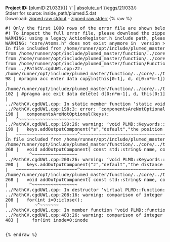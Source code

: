 **Project ID:** [plumID:21.033]({{ '/' | absolute_url }}eggs/21/033/)  
Stderr for source:  inside_path/plumed.5.dat   
Download: [zipped raw stdout](plumed.5.dat.plumed_master.stdout.txt.zip) - [zipped raw stderr](plumed.5.dat.plumed_master.stderr.txt.zip) 
{% raw %}
<pre>
#! Only the first 1000 rows of the error file are shown below
#! To inspect the full error file, please download the zipped raw stderr file above
WARNING: using a legacy ActionRegister.h include path, please use <<#include "core/ActionRegister.h">>
WARNING: "core/Atoms.h" does not exist anymore in  version >=2.10, you should change your code.
In file included from /home/runner/opt/include/plumed_master/function/../core/../tools/Tools.h:27,
from /home/runner/opt/include/plumed_master/function/../core/Action.h:28,
from /home/runner/opt/include/plumed_master/function/../core/ActionWithValue.h:25,
from /home/runner/opt/include/plumed_master/function/Function.h:25,
from ../PathCV.cgdUW1.cpp:22:
/home/runner/opt/include/plumed_master/function/../core/../tools/Tensor.h:98: warning: ignoring ‘#pragma acc enter’ [-Wunknown-pragmas]
98 | #pragma acc enter data copyin(this[0:1], d, d[0:n*m-1])
|
/home/runner/opt/include/plumed_master/function/../core/../tools/Tensor.h:102: warning: ignoring ‘#pragma acc exit’ [-Wunknown-pragmas]
102 | #pragma acc exit data delete( d[0:n*m-1], d, this[0:1])
|
../PathCV.cgdUW1.cpp: In static member function ‘static void PLMD::function::PathCV::registerKeywords(PLMD::Keywords&)’:
../PathCV.cgdUW1.cpp:198:3: error: ‘componentsAreNotOptional’ was not declared in this scope
198 |   componentsAreNotOptional(keys);
|   ^~~~~~~~~~~~~~~~~~~~~~~~
../PathCV.cgdUW1.cpp:199:26: warning: ‘void PLMD::Keywords::addOutputComponent(const std::string&, const std::string&, const std::string&)’ is deprecated: Use addOutputComponent with four argument and specify valid types for value from scalar/vector/matrix/grid [-Wdeprecated-declarations]
199 |   keys.addOutputComponent("s","default","the position on the path");
|   ~~~~~~~~~~~~~~~~~~~~~~~^~~~~~~~~~~~~~~~~~~~~~~~~~~~~~~~~~~~~~~~~~
In file included from /home/runner/opt/include/plumed_master/function/../core/Action.h:27:
/home/runner/opt/include/plumed_master/function/../core/../tools/Keywords.h:268:8: note: declared here
268 |   void addOutputComponent( const std::string& name, const std::string& key, const std::string& descr );
|        ^~~~~~~~~~~~~~~~~~
../PathCV.cgdUW1.cpp:200:26: warning: ‘void PLMD::Keywords::addOutputComponent(const std::string&, const std::string&, const std::string&)’ is deprecated: Use addOutputComponent with four argument and specify valid types for value from scalar/vector/matrix/grid [-Wdeprecated-declarations]
200 |   keys.addOutputComponent("z","default","the distance from the path");
|   ~~~~~~~~~~~~~~~~~~~~~~~^~~~~~~~~~~~~~~~~~~~~~~~~~~~~~~~~~~~~~~~~~~~
/home/runner/opt/include/plumed_master/function/../core/../tools/Keywords.h:268:8: note: declared here
268 |   void addOutputComponent( const std::string& name, const std::string& key, const std::string& descr );
|        ^~~~~~~~~~~~~~~~~~
../PathCV.cgdUW1.cpp: In destructor ‘virtual PLMD::function::PathCV::~PathCV()’:
../PathCV.cgdUW1.cpp:208:16: warning: comparison of integer expressions of different signedness: ‘int’ and ‘unsigned int’ [-Wsign-compare]
208 |   for(int i=0;i<mw_n_;++i){
|               ~^~~~~~
../PathCV.cgdUW1.cpp: In constructor ‘PLMD::function::PathCV::PathCV(const PLMD::ActionOptions&)’:
../PathCV.cgdUW1.cpp:236:16: warning: comparison of integer expressions of different signedness: ‘int’ and ‘unsigned int’ [-Wsign-compare]
236 |   for(int i=0;i<mw_n_;++i){
|               ~^~~~~~
../PathCV.cgdUW1.cpp:259:11: warning: comparison of integer expressions of different signedness: ‘int’ and ‘unsigned int’ [-Wsign-compare]
259 |       if(i==mw_id_) ifiles[i]->close();
|          ~^~~~~~~~
../PathCV.cgdUW1.cpp: In member function ‘void PLMD::function::PathCV::generatePath()’:
../PathCV.cgdUW1.cpp:483:26: warning: comparison of integer expressions of different signedness: ‘int’ and ‘unsigned int’ [-Wsign-compare]
483 |     for(int inode=0;inode<nnodes;inode++){
|                     ~~~~~^~~~~~~
../PathCV.cgdUW1.cpp: In member function ‘void PLMD::function::PathCV::readMultipleWalkers()’:
../PathCV.cgdUW1.cpp:941:16: warning: comparison of integer expressions of different signedness: ‘int’ and ‘unsigned int’ [-Wsign-compare]
941 |   for(int i=0;i<mw_n_;++i){
|               ~^~~~~~
../PathCV.cgdUW1.cpp:942:9: warning: comparison of integer expressions of different signedness: ‘int’ and ‘unsigned int’ [-Wsign-compare]
942 |     if(i==mw_id_) continue;
|        ~^~~~~~~~
../PathCV.cgdUW1.cpp:957:5: error: invalid use of incomplete type ‘class PLMD::Communicator’
957 |     comm.Barrier();
|     ^~~~
In file included from /home/runner/opt/include/plumed_master/function/../core/../tools/OFile.h:25,
from /home/runner/opt/include/plumed_master/function/../core/../tools/Log.h:25,
from /home/runner/opt/include/plumed_master/function/../core/Action.h:30:
/home/runner/opt/include/plumed_master/function/../core/../tools/FileBase.h:29:7: note: forward declaration of ‘class PLMD::Communicator’
29 | class Communicator;
|       ^~~~~~~~~~~~
../PathCV.cgdUW1.cpp:958:5: error: invalid use of incomplete type ‘class PLMD::Communicator’
958 |     multi_sim_comm.Barrier();
|     ^~~~~~~~~~~~~~
/home/runner/opt/include/plumed_master/function/../core/../tools/FileBase.h:29:7: note: forward declaration of ‘class PLMD::Communicator’
29 | class Communicator;
|       ^~~~~~~~~~~~
terminate called after throwing an instance of 'PLMD::Plumed::ExceptionError'
what():
(core/PlumedMain.cpp:1502) void PLMD::PlumedMain::load(const std::string&)
An error happened while executing command env PLUMED_ROOT='/home/runner/opt/lib/plumed_master' PLUMED_VERSION='2.11.0-dev' PLUMED_HTMLDIR='/home/runner/opt/share/doc/plumed_master' PLUMED_INCLUDEDIR='/home/runner/opt/include' PLUMED_PROGRAM_NAME='plumed_master' PLUMED_IS_INSTALLED='yes' "/home/runner/opt/lib/plumed_master"/scripts/mklib.sh -n -o ./../PathCV.2.11.0-dev.so ../PathCV.cpp

[pkrvm7jw40e0xgp:10489] *** Process received signal ***
[pkrvm7jw40e0xgp:10489] Signal: Aborted (6)
[pkrvm7jw40e0xgp:10489] Signal code:  (-6)
[pkrvm7jw40e0xgp:10489] [ 0] /lib/x86_64-linux-gnu/libc.so.6(+0x45330)[0x7f99c1a45330]
[pkrvm7jw40e0xgp:10489] [ 1] /lib/x86_64-linux-gnu/libc.so.6(pthread_kill+0x11c)[0x7f99c1a9eb2c]
[pkrvm7jw40e0xgp:10489] [ 2] /lib/x86_64-linux-gnu/libc.so.6(gsignal+0x1e)[0x7f99c1a4527e]
[pkrvm7jw40e0xgp:10489] [ 3] /lib/x86_64-linux-gnu/libc.so.6(abort+0xdf)[0x7f99c1a288ff]
[pkrvm7jw40e0xgp:10489] [ 4] /lib/x86_64-linux-gnu/libstdc++.so.6(+0xa5ff5)[0x7f99c1ea5ff5]
[pkrvm7jw40e0xgp:10489] [ 5] /lib/x86_64-linux-gnu/libstdc++.so.6(+0xbb0da)[0x7f99c1ebb0da]
[pkrvm7jw40e0xgp:10489] [ 6] /lib/x86_64-linux-gnu/libstdc++.so.6(_ZSt10unexpectedv+0x0)[0x7f99c1ea5a55]
[pkrvm7jw40e0xgp:10489] [ 7] /lib/x86_64-linux-gnu/libstdc++.so.6(+0xa5a6f)[0x7f99c1ea5a6f]
[pkrvm7jw40e0xgp:10489] [ 8] plumed_master(+0x146dd)[0x55ad5ccd36dd]
[pkrvm7jw40e0xgp:10489] [ 9] /lib/x86_64-linux-gnu/libc.so.6(+0x2a1ca)[0x7f99c1a2a1ca]
[pkrvm7jw40e0xgp:10489] [10] /lib/x86_64-linux-gnu/libc.so.6(__libc_start_main+0x8b)[0x7f99c1a2a28b]
[pkrvm7jw40e0xgp:10489] [11] plumed_master(+0x15365)[0x55ad5ccd4365]
[pkrvm7jw40e0xgp:10489] *** End of error message ***
</pre>
{% endraw %}
